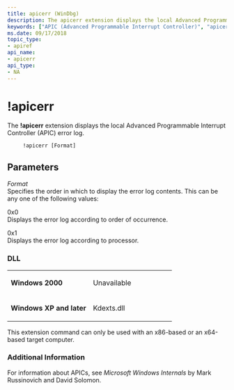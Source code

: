 ```yaml
---
title: apicerr (WinDbg)
description: The apicerr extension displays the local Advanced Programmable Interrupt Controller (APIC) error log.
keywords: ["APIC (Advanced Programmable Interrupt Controller)", "apicerr Windows Debugging"]
ms.date: 09/17/2018
topic_type:
- apiref
api_name:
- apicerr
api_type:
- NA
---
```


# !apicerr


The **!apicerr** extension displays the local Advanced Programmable Interrupt Controller (APIC) error log.

```dbgcmd
     !apicerr [Format] 
```

## <span id="Parameters"></span><span id="parameters"></span><span id="PARAMETERS"></span>Parameters


<span id="_______Format______"></span><span id="_______format______"></span><span id="_______FORMAT______"></span> *Format*   
Specifies the order in which to display the error log contents. This can be any one of the following values:

<span id="0x0"></span><span id="0X0"></span>0x0  
Displays the error log according to order of occurrence.

<span id="0x1"></span><span id="0X1"></span>0x1  
Displays the error log according to processor.

### <span id="DLL"></span><span id="dll"></span>DLL

<table>
<colgroup>
<col width="50%" />
<col width="50%" />
</colgroup>
<tbody>
<tr class="odd">
<td align="left"><p><strong>Windows 2000</strong></p></td>
<td align="left"><p>Unavailable</p></td>
</tr>
<tr class="even">
<td align="left"><p><strong>Windows XP and later</strong></p></td>
<td align="left"><p>Kdexts.dll</p></td>
</tr>
</tbody>
</table>

 

This extension command can only be used with an x86-based or an x64-based target computer.

### <span id="Additional_Information"></span><span id="additional_information"></span><span id="ADDITIONAL_INFORMATION"></span>Additional Information

For information about APICs, see *Microsoft Windows Internals* by Mark Russinovich and David Solomon. 

 

 






